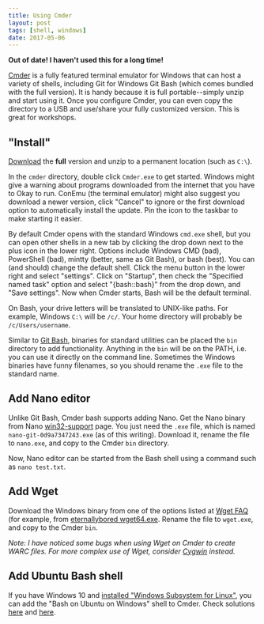 ```yaml
---
title: Using Cmder
layout: post
tags: [shell, windows]
date: 2017-05-06
---
```


**Out of date! I haven't used this for a long time!**

[Cmder](http://cmder.net/) is a fully featured terminal emulator for Windows that can host a variety of shells, including Git for Windows Git Bash (which comes bundled with the full version). 
It is handy because it is full portable--simply unzip and start using it.
Once you configure Cmder, you can even copy the directory to a USB and use/share your fully customized version.
This is great for workshops.

## "Install"

[Download](http://cmder.net/) the **full** version and unzip to a permanent location (such as `C:\`).

In the `cmder` directory, double click `Cmder.exe` to get started.
Windows might give a warning about programs downloaded from the internet that you have to Okay to run.
ConEmu (the terminal emulator) might also suggest you download a newer version, click "Cancel" to ignore or the first download option to automatically install the update.
Pin the icon to the taskbar to make starting it easier.

By default Cmder opens with the standard Windows `cmd.exe` shell, but you can open other shells in a new tab by clicking the drop down next to the plus icon in the lower right. 
Options include Windows CMD (bad), PowerShell (bad), mintty (better, same as Git Bash), or bash (best).
You can (and should) change the default shell. 
Click the menu button in the lower right and select "settings". Click on "Startup", then check the "Specified named task" option and select "{bash::bash}" from the drop down, and "Save settings". Now when Cmder starts, Bash will be the default terminal.

On Bash, your drive letters will be translated to UNIX-like paths. For example, Windows `C:\` will be `/c/`. Your home directory will probably be `/c/Users/username`.

Similar to [Git Bash](https://evanwill.github.io/_drafts/notes/gitbash-windows.html), binaries for standard utilities can be placed the `bin` directory to add functionality.
Anything in the `bin` will be on the PATH, i.e. you can use it directly on the command line. 
Sometimes the Windows binaries have funny filenames, so you should rename the `.exe` file to the standard name.

## Add Nano editor 

Unlike Git Bash, Cmder bash supports adding Nano. 
Get the Nano binary from Nano [win32-support](https://www.nano-editor.org/dist/win32-support/) page.
You just need the `.exe` file, which is named `nano-git-0d9a7347243.exe` (as of this writing).
Download it, rename the file to `nano.exe`, and copy to the Cmder `bin` directory.

Now, Nano editor can be started from the Bash shell using a command such as `nano test.txt`.

## Add Wget

Download the Windows binary from one of the options listed at [Wget FAQ](http://wget.addictivecode.org/FrequentlyAskedQuestions.html#download) (for example, from [eternallybored wget64.exe](https://eternallybored.org/misc/wget/current/wget64.exe).
Rename the file to `wget.exe`, and copy to the Cmder `bin`.

*Note: I have noticed some bugs when using Wget on Cmder to create WARC files. For more complex use of Wget, consider [Cygwin](https://evanwill.github.io/_drafts/notes/cygwin.html) instead.*

## Add Ubuntu Bash shell

If you have Windows 10 and [installed "Windows Subsystem for Linux"](https://msdn.microsoft.com/en-us/commandline/wsl/install_guide), you can add the "Bash on Ubuntu on Windows" shell to Cmder. 
Check solutions [here](https://gingter.org/2016/11/16/running-windows-10-ubuntu-bash-in-cmder/) and [here](http://conemu.github.io/en/BashOnWindows.html).
